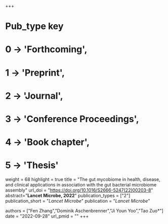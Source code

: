 +++
# Pub_type key
# 0 -> 'Forthcoming',
# 1 -> 'Preprint',
# 2 -> 'Journal',
# 3 -> 'Conference Proceedings',
# 4 -> 'Book chapter',
# 5 -> 'Thesis'

weight = 68
highlight = true
title = "The gut mycobiome in health, disease, and clinical applications in association with the gut bacterial microbiome assembly"
url_doi = "https://doi.org/10.1016/S2666-5247(22)00203-8"
abstract="**Lancet Microbe, 2022**"
publication_types = ["2"]
publication_short = "*Lancet Microbe*"
publication = "*Lancet Microbe*"

authors = ["Fen Zhang","Dominik Aschenbrenner","Ji Youn Yoo","Tao Zuo*"]
date = "2022-09-28"
url_pmid = ""
+++
